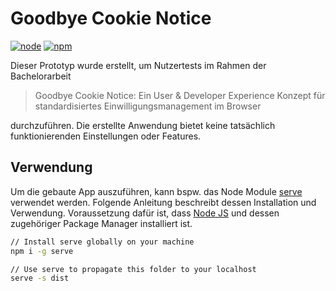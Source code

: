 # Goodbye Cookie Notice

[![node](https://img.shields.io/badge/node-v12.14.0-brightgreen)](https://nodejs.org/download/release/v12.14.0/)
[![npm](https://img.shields.io/badge/npm-v7.21.0-brightgreen)](https://nodejs.org/download/release/v12.14.0/)

Dieser Prototyp wurde erstellt, um Nutzertests im Rahmen der Bachelorarbeit

> Goodbye Cookie Notice: Ein User & Developer Experience Konzept für standardisiertes Einwilligungsmanagement im Browser

durchzuführen. Die erstellte Anwendung bietet keine tatsächlich funktionierenden Einstellungen oder Features.

## Verwendung

Um die gebaute App auszuführen, kann bspw. das Node Module [serve](https://www.npmjs.com/package/serve) verwendet werden. Folgende Anleitung beschreibt dessen Installation und Verwendung. Voraussetzung dafür ist, dass [Node JS](https://nodejs.org/download/release/v12.14.0/) und dessen zugehöriger Package Manager installiert ist.

```sh
// Install serve globally on your machine
npm i -g serve
```

```sh
// Use serve to propagate this folder to your localhost
serve -s dist 
```
